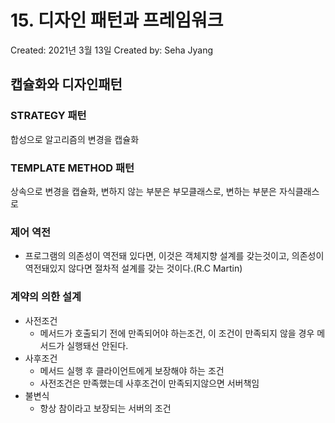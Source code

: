 # 15. 디자인 패턴과 프레임워크

Created: 2021년 3월 13일
Created by: Seha Jyang

## 캡슐화와 디자인패턴

### STRATEGY 패턴

합성으로 알고리즘의 변경을 캡슐화

### TEMPLATE METHOD 패턴

상속으로 변경을 캡슐화, 변하지 않는 부분은 부모클래스로, 변하는 부분은 자식클래스로

### 제어 역전

- 프로그램의 의존성이 역전돼 있다면, 이것은 객체지향 설계를 갖는것이고, 의존성이 역전돼있지 않다면 절차적 설계를 갖는 것이다.(R.C Martin)

### 계약의 의한 설계

- 사전조건
    - 메서드가 호출되기 전에 만족되어야 하는조건, 이 조건이 만족되지 않을 경우 메서드가 실행돼선 안된다.
- 사후조건
    - 메서드 실행 후 클라이언트에게 보장해야 하는 조건
    - 사전조건은 만족했는데 사후조건이 만족되지않으면 서버책임
- 불변식
    - 항상 참이라고 보장되는 서버의 조건